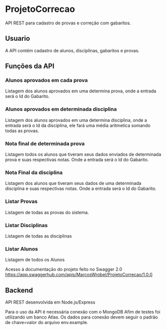 # ProjetoCorrecao
 API REST para cadastro de provas e correção com gabaritos.

## Usuario
A API contém cadastro de alunos, disciplinas, gabaritos e provas.

## Funções da API

### Alunos aprovados em cada prova
Listagem dos alunos aprovados em uma determina prova, onde a entrada será o Id do Gabarito.

### Alunos aprovados em determinada disciplina
Listagem dos alunos aprovados em uma determina disciplina, onde a entrada será o Id da disciplina, ele fará uma média aritmetica somando todas as provas.

### Nota final de determinada prova
Listagem todos os alunos que tiveram seus dados enviados de determinada prova e suas respectivas notas. 
Onde a entrada será o Id do Gabarito.

### Nota Final da disciplina
Listagem dos alunos que tiveram seus dados de uma determinada disciplina e suas respectivas notas. 
Onde a entrada será o Id do Gabarito.

### Listar Provas
Listagem de todas as provas do sistema.

### Listar Disciplinas
Listagem de todas as disciplinas

### Listar Alunos
Listagem de todos os Alunos

Acesso à documentação do projeto feito no Swagger 2.0
https://app.swaggerhub.com/apis/MarcosWrobel/ProjetoCorrecao/1.0.0

## Backend

API REST desenvolvida em Node.js/Express 

Para o uso da API é necessária conexão com o MongoDB
Afim de testes foi utilizando um banco Atlas. 
Os dados para conexão devem seguir o padrão de chave=valor do arquivo env.example.

